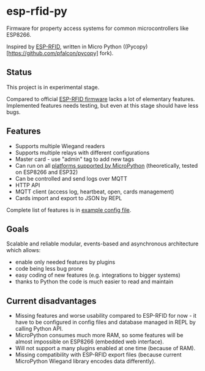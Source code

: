 # esp-rfid-py
Firmware for property access systems for common microcontrollers like ESP8266.

Inspired by [ESP-RFID](https://github.com/esprfid/esp-rfid), written in Micro Python ((Pycopy)[https://github.com/pfalcon/pycopy] fork).

## Status

This project is in experimental stage.

Compared to official [ESP-RFID firmware](https://github.com/esprfid/esp-rfid) lacks a lot of elementary features. Implemented features needs testing, but even at this stage should have less bugs.

## Features

- Supports multiple Wiegand readers
- Supports multiple relays with different configurations
- Master card - use "admin" tag to add new tags
- Can run on all [platforms supported by MicroPython](http://www.micropython.org/download) (theoretically, tested on ESP8266 and ESP32)
- Can be controlled and send logs over MQTT
- HTTP API
- MQTT client (access log, heartbeat, open, cards management)
- Cards import and export to JSON by REPL

Complete list of features is in [example config file](src/example.config.py).

## Goals

Scalable and reliable modular, events-based and asynchronous architecture which allows:

- enable only needed features by plugins
- code being less bug prone
- easy coding of new features (e.g. integrations to bigger systems)
- thanks to Python the code is much easier to read and maintain

## Current disadvantages

- Missing features and worse usability compared to ESP-RFID for now - it have to be configured in config files and database managed in REPL by calling Python API.
- MicroPython consumes much more RAM, so some features will be almost impossible on ESP8266 (embedded web interface).
- Will not support a many plugins enabled at one time (because of RAM).
- Missing compatibility with ESP-RFID export files (because current MicroPython Wiegand library encodes data differently).
